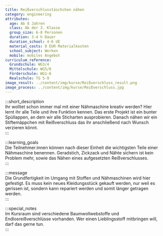 ```yaml
---
title: Reißverschlusstäschchen nähen
category: engineering
attributes:
  age: Ab 8 Jahren
  class: Ab der 3. Klasse
  group_size: 6-8 Personen
  duration: 3-4 h Dauer
  duration_school: 4-6 UE
  material_costs: 8 EUR Materialkosten
  school_subject: Werken
  mobile: mobiles Angebot
curriculum_reference:
  Grundschule: WG3/4
  Mittelschule: WG5/6
  Förderschule: WG1-6   
  Realschule: TG 5-9
image_result: ../content/img/kurse/Reißverschluss_result.png
image_process: ../content/img/kurse/Reißverschluss.jpg
---
```

:::short_description  
Ihr wolltet schon immer mal mit einer Nähmaschine kreativ werden? Hier lernt ihr alle Teile und ihre Funktion kennen. Das erste Projekt ist ein bunter Spüllappen, an dem wir alle Sticharten ausprobieren. Danach nähen wir ein Stiftemäppchen mit Reißverschluss das ihr anschließend nach Wunsch verzieren könnt.  
:::

:::learning_goals  
Die Teilnehmer:innen können nach dieser Einheit die wichtigsten Teile einer Nähmaschine benennen. Geradstich, Zickzack und Nähte sichern ist kein Problem mehr, sowie das Nähen eines aufgesetzten Reißverschlusses.         
:::

:::message  
Die Grundfertigkeit im Umgang mit Stoffen und Nähmaschinen wird hier gefestigt. Es muss kein neues Kleidungsstück gekauft werden, nur weil es gerissen ist, sondern kann repariert werden und somit länger getragen werden.  
:::  

:::special_notes  
Im Kursraum sind verschiedene Baumwollwebstoffe und Endlosreißverschlüsse vorhanden. Wer einen Lieblingsstoff mitbringen will, darf das gerne tun.  
:::
